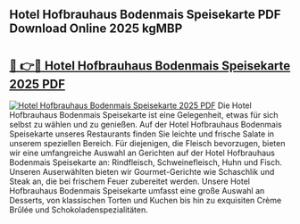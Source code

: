 ## Hotel Hofbrauhaus Bodenmais Speisekarte PDF Download Online 2025 kgMBP

# <h2><a href="http://gccg0m.nevu.top/?p=Hotel+Hofbrauhaus+Bodenmais+Speisekarte">🔗 👉🔴 Hotel Hofbrauhaus Bodenmais Speisekarte 2025 PDF</a></h2>

[![Hotel Hofbrauhaus Bodenmais Speisekarte 2025 PDF](https://i.imgur.com/dBaPXMq.png)](http://gccg0m.nevu.top/?p=Hotel+Hofbrauhaus+Bodenmais+Speisekarte)
Die Hotel Hofbrauhaus Bodenmais Speisekarte ist eine Gelegenheit, etwas für sich selbst zu wählen und zu genießen. Auf der Hotel Hofbrauhaus Bodenmais Speisekarte unseres Restaurants finden Sie leichte und frische Salate in unserem speziellen Bereich. Für diejenigen, die Fleisch bevorzugen, bieten wir eine umfangreiche Auswahl an Gerichten auf der Hotel Hofbrauhaus Bodenmais Speisekarte an: Rindfleisch, Schweinefleisch, Huhn und Fisch. Unseren Auserwählten bieten wir Gourmet-Gerichte wie Schaschlik und Steak an, die bei frischem Feuer zubereitet werden. Unsere Hotel Hofbrauhaus Bodenmais Speisekarte umfasst eine große Auswahl an Desserts, von klassischen Torten und Kuchen bis hin zu exquisiten Crème Brûlée und Schokoladenspezialitäten.

